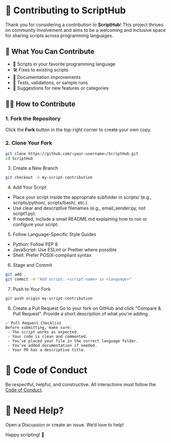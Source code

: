 # 🤝 Contributing to ScriptHub

Thank you for considering a contribution to **ScriptHub**! This project thrives on community involvement and aims to be a welcoming and inclusive space for sharing scripts across programming languages.

## 📌 What You Can Contribute

- 📜 Scripts in your favorite programming language
- 🛠 Fixes to existing scripts
- 📖 Documentation improvements
- 🧪 Tests, validations, or sample runs
- 🌟 Suggestions for new features or categories

## 🧑‍💻 How to Contribute

  ### 1. Fork the Repository
  Click the **Fork** button in the top-right corner to create your own copy.
  
  ### 2. Clone Your Fork
  ```bash
  git clone https://github.com/<your-username>/ScriptHub.git
  cd ScriptHub
  ```
  3. Create a New Branch
  ```bash
  git checkout -b my-script-contribution
  ```
  4. Add Your Script
  - Place your script inside the appropriate subfolder in scripts/ (e.g., scripts/python/, scripts/bash/, etc.).
  - Use clear and descriptive filenames (e.g., email_sender.py, not script1.py).
  - If needed, include a small README.md explaining how to run or configure your script.
  
  5. Follow Language-Specific Style Guides
  - Python: Follow PEP 8
  - JavaScript: Use ESLint or Prettier where possible
  - Shell: Prefer POSIX-compliant syntax
  
  6. Stage and Commit
  ```bash
  git add .
  git commit -m "Add script: <script-name> in <language>"
  ```
  7. Push to Your Fork
  ```bash
  git push origin my-script-contribution
  ```
   8. Create a Pull Request
  Go to your fork on GitHub and click "Compare & Pull Request". Provide a short description of what you’re adding.
  
    ✅ Pull Request Checklist
    Before submitting, make sure:
     - The script works as expected.
     - Your code is clean and commented.
     - You’ve placed your file in the correct language folder.
     - You’ve added documentation if needed.
     - Your PR has a descriptive title.

# 🧭 Code of Conduct
Be respectful, helpful, and constructive. All interactions must follow the [Code of Conduct](./CODE_OF_CONDUCT.md).

# 🙌 Need Help?
Open a Discussion or create an issue. We’d love to help!

Happy scripting! 🚀
